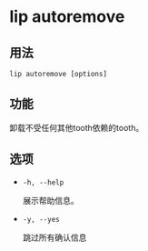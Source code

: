 # lip autoremove

## 用法

```shell
lip autoremove [options]
```

## 功能

卸载不受任何其他tooth依赖的tooth。

## 选项

- `-h, --help`

  展示帮助信息。

- `-y, --yes`

  跳过所有确认信息
